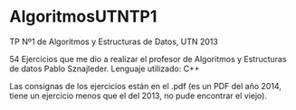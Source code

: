 ﻿# AlgoritmosUTNTP1
TP Nº1 de Algoritmos y Estructuras de Datos, UTN 2013

54 Ejercicios que me dio a realizar el profesor de Algoritmos y Estructuras de datos Pablo Sznajleder.
Lenguaje utilizado: C++

Las consignas de los ejercicios están en el .pdf (es un PDF del año 2014, tiene un ejercicio menos que el del 2013, no pude encontrar el viejo).
